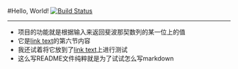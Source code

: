 #Hello, World!
[![Build Status](https://travis-ci.org/Kelvin-09/NodeJSLesson6.svg?branch=master)](https://travis-ci.org/Kelvin-09/NodeJSLesson6)
- - -
* 项目的功能就是根据输入来返回斐波那契数列的某一位上的值
* 它是[link text](https://github.com/alsotang/node-lessons "Node.js 包教不包会 -- by alsotang")的第六节内容
* 我还试着将它放到了[link text](https://travis-ci.org "Travis CI")上进行测试
* 这么写README文件纯粹就是为了试试怎么写markdown